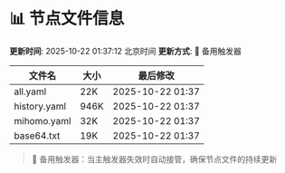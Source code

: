 # 📊 节点文件信息

**更新时间**: 2025-10-22 01:37:12 北京时间
**更新方式**: 🔄 备用触发器

| 文件名 | 大小 | 最后修改 |
|--------|------|----------|
| all.yaml | 22K | 2025-10-22 01:37 |
| history.yaml | 946K | 2025-10-22 01:37 |
| mihomo.yaml | 32K | 2025-10-22 01:37 |
| base64.txt | 19K | 2025-10-22 01:37 |

> 🔄 备用触发器：当主触发器失效时自动接管，确保节点文件的持续更新
